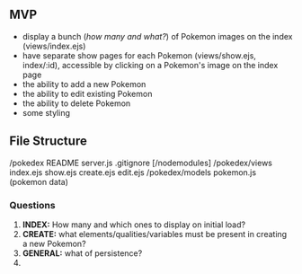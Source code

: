 ## MVP
- display a bunch (_how many and what?_) of Pokemon images on the index (views/index.ejs)
- have separate show pages for each Pokemon (views/show.ejs, index/:id), accessible by clicking on a Pokemon's image on the index page
- the ability to add a new Pokemon 
- the ability to edit existing Pokemon
- the ability to delete Pokemon
- some styling

## File Structure
/pokedex
    README
    server.js
    .gitignore
    [/nodemodules]
/pokedex/views
    index.ejs
    show.ejs
    create.ejs
    edit.ejs
/pokedex/models
    pokemon.js (pokemon data)


### Questions
1. **INDEX:** How many and which ones to display on initial load?
1. **CREATE:** what elements/qualities/variables must be present in creating a new Pokemon?
1. **GENERAL:** what of persistence?
1. 